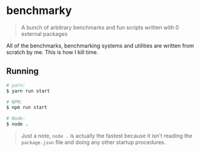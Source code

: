 # benchmarky

> A bunch of arbitrary benchmarks and fun scripts written with 0 external packages

All of the benchmarks, benchmarking systems and utilities are written from scratch by me. This is how I kill time.

## Running

```bash
# yarn:
$ yarn run start

# NPM:
$ npm run start

# Node:
$ node .
```

> Just a note, `node .` is actually the fastest because it isn't reading the `package.json` file and doing any other startup procedures.


